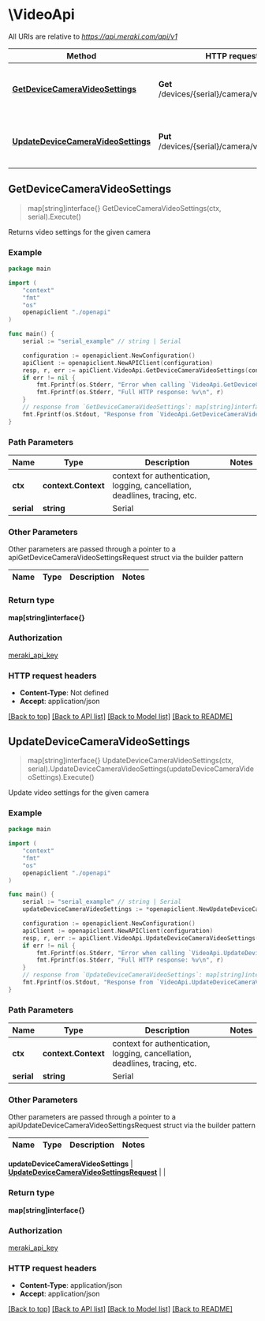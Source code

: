 # \VideoApi

All URIs are relative to *https://api.meraki.com/api/v1*

Method | HTTP request | Description
------------- | ------------- | -------------
[**GetDeviceCameraVideoSettings**](VideoApi.md#GetDeviceCameraVideoSettings) | **Get** /devices/{serial}/camera/video/settings | Returns video settings for the given camera
[**UpdateDeviceCameraVideoSettings**](VideoApi.md#UpdateDeviceCameraVideoSettings) | **Put** /devices/{serial}/camera/video/settings | Update video settings for the given camera



## GetDeviceCameraVideoSettings

> map[string]interface{} GetDeviceCameraVideoSettings(ctx, serial).Execute()

Returns video settings for the given camera



### Example

```go
package main

import (
    "context"
    "fmt"
    "os"
    openapiclient "./openapi"
)

func main() {
    serial := "serial_example" // string | Serial

    configuration := openapiclient.NewConfiguration()
    apiClient := openapiclient.NewAPIClient(configuration)
    resp, r, err := apiClient.VideoApi.GetDeviceCameraVideoSettings(context.Background(), serial).Execute()
    if err != nil {
        fmt.Fprintf(os.Stderr, "Error when calling `VideoApi.GetDeviceCameraVideoSettings``: %v\n", err)
        fmt.Fprintf(os.Stderr, "Full HTTP response: %v\n", r)
    }
    // response from `GetDeviceCameraVideoSettings`: map[string]interface{}
    fmt.Fprintf(os.Stdout, "Response from `VideoApi.GetDeviceCameraVideoSettings`: %v\n", resp)
}
```

### Path Parameters


Name | Type | Description  | Notes
------------- | ------------- | ------------- | -------------
**ctx** | **context.Context** | context for authentication, logging, cancellation, deadlines, tracing, etc.
**serial** | **string** | Serial | 

### Other Parameters

Other parameters are passed through a pointer to a apiGetDeviceCameraVideoSettingsRequest struct via the builder pattern


Name | Type | Description  | Notes
------------- | ------------- | ------------- | -------------


### Return type

**map[string]interface{}**

### Authorization

[meraki_api_key](../README.md#meraki_api_key)

### HTTP request headers

- **Content-Type**: Not defined
- **Accept**: application/json

[[Back to top]](#) [[Back to API list]](../README.md#documentation-for-api-endpoints)
[[Back to Model list]](../README.md#documentation-for-models)
[[Back to README]](../README.md)


## UpdateDeviceCameraVideoSettings

> map[string]interface{} UpdateDeviceCameraVideoSettings(ctx, serial).UpdateDeviceCameraVideoSettings(updateDeviceCameraVideoSettings).Execute()

Update video settings for the given camera



### Example

```go
package main

import (
    "context"
    "fmt"
    "os"
    openapiclient "./openapi"
)

func main() {
    serial := "serial_example" // string | Serial
    updateDeviceCameraVideoSettings := *openapiclient.NewUpdateDeviceCameraVideoSettingsRequest() // UpdateDeviceCameraVideoSettingsRequest |  (optional)

    configuration := openapiclient.NewConfiguration()
    apiClient := openapiclient.NewAPIClient(configuration)
    resp, r, err := apiClient.VideoApi.UpdateDeviceCameraVideoSettings(context.Background(), serial).UpdateDeviceCameraVideoSettings(updateDeviceCameraVideoSettings).Execute()
    if err != nil {
        fmt.Fprintf(os.Stderr, "Error when calling `VideoApi.UpdateDeviceCameraVideoSettings``: %v\n", err)
        fmt.Fprintf(os.Stderr, "Full HTTP response: %v\n", r)
    }
    // response from `UpdateDeviceCameraVideoSettings`: map[string]interface{}
    fmt.Fprintf(os.Stdout, "Response from `VideoApi.UpdateDeviceCameraVideoSettings`: %v\n", resp)
}
```

### Path Parameters


Name | Type | Description  | Notes
------------- | ------------- | ------------- | -------------
**ctx** | **context.Context** | context for authentication, logging, cancellation, deadlines, tracing, etc.
**serial** | **string** | Serial | 

### Other Parameters

Other parameters are passed through a pointer to a apiUpdateDeviceCameraVideoSettingsRequest struct via the builder pattern


Name | Type | Description  | Notes
------------- | ------------- | ------------- | -------------

 **updateDeviceCameraVideoSettings** | [**UpdateDeviceCameraVideoSettingsRequest**](UpdateDeviceCameraVideoSettingsRequest.md) |  | 

### Return type

**map[string]interface{}**

### Authorization

[meraki_api_key](../README.md#meraki_api_key)

### HTTP request headers

- **Content-Type**: application/json
- **Accept**: application/json

[[Back to top]](#) [[Back to API list]](../README.md#documentation-for-api-endpoints)
[[Back to Model list]](../README.md#documentation-for-models)
[[Back to README]](../README.md)

